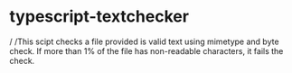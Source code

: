 # typescript-textchecker
/
/This scipt checks a file provided is valid text using mimetype and byte check. If more than 1% of the file has non-readable characters, it fails the check.
